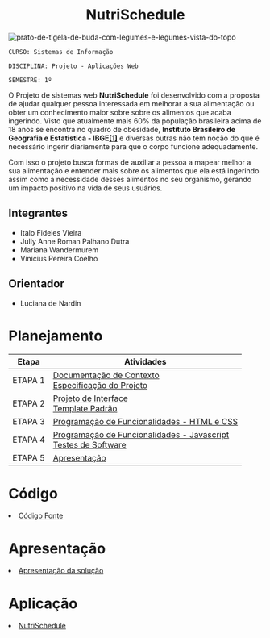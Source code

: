 <h1 align="center">NutriSchedule</h1> 

![prato-de-tigela-de-buda-com-legumes-e-legumes-vista-do-topo](https://user-images.githubusercontent.com/125522668/228103942-827caa17-111c-48bc-9b2a-6b799ebaba3e.jpg)

`CURSO: Sistemas de Informação`

`DISCIPLINA: Projeto - Aplicações Web`

`SEMESTRE: 1º`

O Projeto de sistemas web **NutriSchedule** foi desenvolvido com a proposta de ajudar qualquer pessoa interessada em melhorar a sua alimentação ou obter um conhecimento maior sobre sobre os alimentos que acaba ingerindo. Visto que atualmente mais 60% da população brasileira acima de 18 anos se encontra no quadro de obesidade, **Instituto Brasileiro de Geografia e Estatistica - IBGE[[1]](./docs/references.md)** e diversas outras não tem noção do que é necessário ingerir diariamente para que o corpo funcione adequadamente.

Com isso o projeto busca formas de auxiliar a pessoa a mapear melhor a sua alimentação e entender mais sobre os alimentos que ela está ingerindo assim como a necessidade desses alimentos no seu organismo, gerando um impacto positivo na vida de seus usuários.

## Integrantes

* Italo Fideles Vieira
* Jully Anne Roman Palhano Dutra
* Mariana Wandermurem
* Vinicius Pereira Coelho

## Orientador

* Luciana de Nardin

# Planejamento

| Etapa         | Atividades |
|  :----:   | ----------- |
| ETAPA 1         |[Documentação de Contexto](docs/context.md) <br> [Especificação do Projeto](docs/especification.md) |
| ETAPA 2         |[Projeto de Interface](docs/interface.md) <br> [Template Padrão](docs/template.md) |
| ETAPA 3         |[Programação de Funcionalidades - HTML e CSS](docs/development.md) |
| ETAPA 4        |[Programação de Funcionalidades - Javascript](docs/development.md) <br> [Testes de Software ](docs/tests.md) |
| ETAPA 5         | [Apresentação](presentation/README.md) |

# Código

<li><a href="src/README.md"> Código Fonte</a></li>

# Apresentação

<li><a href="presentation/README.md"> Apresentação da solução</a></li>

# Aplicação

<li><a href="https://nutrischedule.vercel.app"> NutriSchedule</a></li>
